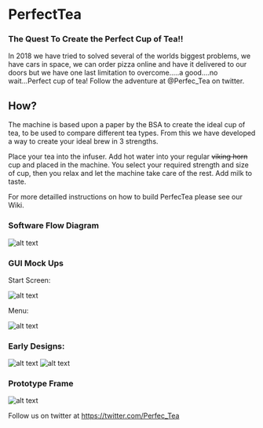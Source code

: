 # PerfectTea

### The Quest To Create the Perfect Cup of Tea!!

In 2018 we have tried to solved several of the worlds biggest problems, we have cars in space, we can order pizza online and have it delivered to our doors but we have one last limitation to overcome.....a good....no wait...Perfect cup of tea! Follow the adventure at @Perfec_Tea on twitter.

## How?

The machine is based upon a paper by the BSA to create the ideal cup of tea, to be used to compare different tea types. From this we have developed a way to create your ideal brew in 3 strengths. 

Place your tea into the infuser. Add hot water into your regular ~~viking horn~~ cup and placed in the machine. You select your required strength and size of cup, then you relax and let the machine take care of the rest. Add milk to taste. 

For more detailled instructions on how to build PerfecTea please see our Wiki.  


### Software Flow Diagram

![alt text](https://i.imgur.com/Fow0LjU.png)


### GUI Mock Ups

Start Screen:

![alt text](https://i.imgur.com/BcuMKYR.png)

Menu:

![alt text](https://i.imgur.com/vwhD9Zn.png)


### Early Designs:

![alt text](https://i.imgur.com/EE7dLig.jpg)
![alt text](https://i.imgur.com/CwR4onM.jpg)


### Prototype Frame

![alt text](https://i.imgur.com/UWVkcXK.jpg)


Follow us on twitter at https://twitter.com/Perfec_Tea

